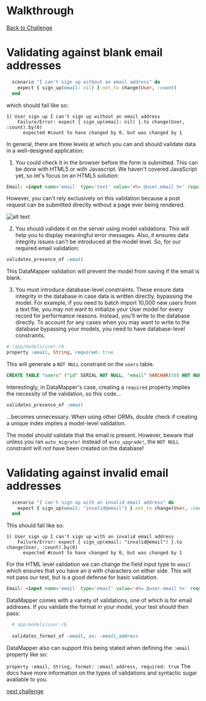 # Walkthrough

[Back to Challenge](../21_levels_of_validation.md)

# Validating against blank email addresses

```ruby
  scenario "I can't sign up without an email address" do
    expect { sign_up(email: nil) }.not_to change(User, :count)
  end
```

which should fail like so:

```
1) User sign up I can't sign up without an email address
    Failure/Error: expect { sign_up(email: nil) }.to change(User, :count).by(0)
      expected #count to have changed by 0, but was changed by 1
```

In general, there are three levels at which you can and should validate data in a well-designed application:

1) You could check it in the browser before the form is submitted.  This can be done with HTML5 or with Javascript.  We haven't covered JavaScript yet, so let's focus on an HTML5 solution:

```html
Email: <input name='email' type='text' value='<%= @user.email %>' required>
```

However, you can't rely exclusively on this validation because a post request can be submitted directly without a page ever being rendered.

![alt text](https://dchtm6r471mui.cloudfront.net/hackpad.com_jubMxdBrjni_p.52567_1380107708596_Screen%20Shot%202013-09-25%20at%2012.13.52.png "bookmark manager")

2) You should validate it on the server using model validations. This will help you to display meaningful error messages.   Also, it ensures data integrity issues can't be introduced at the model level.  So, for our required email validation:

```ruby
validates_presence_of :email
```

This DataMapper validation will prevent the model from saving if the email is blank.

3) You must introduce database-level constraints. These ensure data integrity in the database in case data is written directly, bypassing the model. For example, if you need to batch import 10,000 new users from a text file, you may not want to initialize your User model for every record for performance reasons. Instead, you'll write to the database directly. To account for any cases when you may want to write to the database bypassing your models, you need to have database-level constraints.

```ruby
# /app/models/user.rb
property :email, String, required: true
```

This will generate a `NOT NULL` constraint on the `users` table.
```sql
CREATE TABLE "users" ("id" SERIAL NOT NULL, "email" VARCHAR(50) NOT NULL, "password_digest" VARCHAR(60), PRIMARY KEY("id"))
```

Interestingly, in DataMapper's case, creating a `required` property implies the necessity of the validation, so this code...

```ruby
validates_presence_of :email
```

...becomes unnecessary. When using other ORMs, double check if creating a unique index implies a model-level validation.

The model should validate that the email is present.  However, beware that unless you ran `auto_migrate!` instead of `auto_upgrade!`, the `NOT NULL` constraint will not have been created on the database!

# Validating against invalid email addresses

```ruby
  scenario "I can't sign up with an invalid email address" do
    expect { sign_up(email: "invalid@email") }.not_to change(User, :count)
  end
```

This should fail like so:

```
1) User sign up I can't sign up with an invalid email address
    Failure/Error: expect { sign_up(email: "invalid@email") }.to change(User, :count).by(0)
      expected #count to have changed by 0, but was changed by 1
```

For the HTML level validation we can change the field input type to `email` which ensures that you have an `@` with characters on either side. This will not pass our test, but is a good defense for basic validation.

```html
Email: <input name='email' type='email' value='<%= @user.email %>' required>
```

DataMapper comes with a variety of validations, one of which is for email addreses. If you validate the format in your model, your test should then pass:

```ruby
  # app/models/user.rb
  
  validates_format_of :email, as: :email_address
```

DataMapper also can support this being stated when defining the `:email` property like so:

`property :email, String, format: :email_address, required: true`
The docs have more information on the types of validations and syntactic sugar available to you.

[next challenge](../22_preventing_duplicate_registrations.md)
